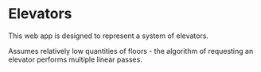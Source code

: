 # Elevators

This web app is designed to represent a system of elevators.

Assumes relatively low quantities of floors - the algorithm of requesting an elevator performs multiple linear passes.
